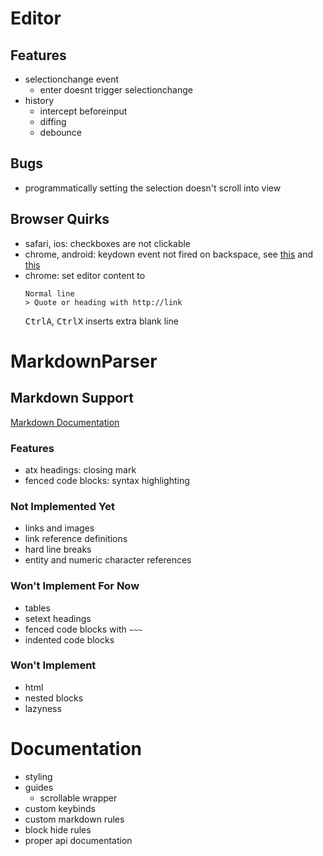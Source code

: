# Editor
## Features
- selectionchange event
	- enter doesnt trigger selectionchange
- history
	- intercept beforeinput
	- diffing
	- debounce

## Bugs
- programmatically setting the selection doesn't scroll into view

## Browser Quirks
- safari, ios: checkboxes are not clickable
- chrome, android: keydown event not fired on backspace, see [this](https://github.com/codemirror/view/blob/main/src/input.ts#L898) and [this](https://github.com/codemirror/view/blob/main/src/domobserver.ts#L296)
- chrome: set editor content to
	```
	Normal line
	> Quote or heading with http://link
	```
	<kbd>Ctrl</kbd><kbd>A</kbd>, <kbd>Ctrl</kbd><kbd>X</kbd> inserts extra blank line

# MarkdownParser
## Markdown Support
[Markdown Documentation](https://github.github.com/gfm/)

### Features
- atx headings: closing mark
- fenced code blocks: syntax highlighting

### Not Implemented Yet
- links and images
- link reference definitions
- hard line breaks
- entity and numeric character references

### Won't Implement For Now
- tables
- setext headings
- fenced code blocks with `~~~`
- indented code blocks

### Won't Implement
- html
- nested blocks
- lazyness

# Documentation
- styling
- guides
	- scrollable wrapper
- custom keybinds
- custom markdown rules
- block hide rules
- proper api documentation
